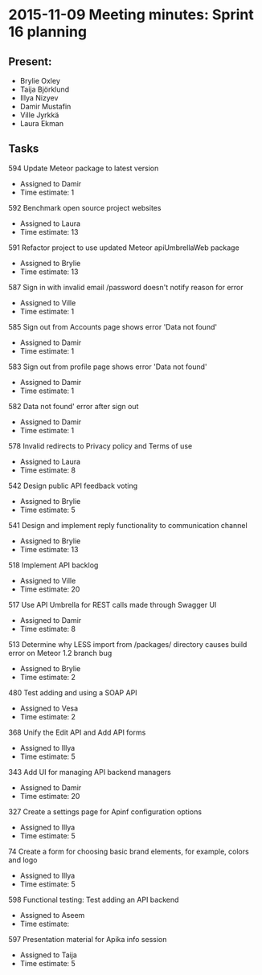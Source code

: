 # 2015-11-09 Meeting minutes: Sprint 16 planning

## Present:
* Brylie Oxley
* Taija Björklund
* Illya Nizyev
* Damir Mustafin
* Ville Jyrkkä
* Laura Ekman

## Tasks
594	Update Meteor package to latest version	
* Assigned to Damir
* Time estimate:  1

592	Benchmark open source project websites	
* Assigned to Laura
* Time estimate: 13

591	Refactor project to use updated Meteor apiUmbrellaWeb package	
* Assigned to Brylie
* Time estimate: 13

587	Sign in with invalid email /password doesn't notify reason for error	
* Assigned to Ville
* Time estimate: 1

585	Sign out from Accounts page shows error 'Data not found'	
* Assigned to Damir
* Time estimate: 1

583	Sign out from profile page shows error 'Data not found' 	
* Assigned to Damir
* Time estimate: 1

582	Data not found' error after sign out 
* Assigned to Damir
* Time estimate: 1

578	Invalid redirects to Privacy policy and Terms of use 
* Assigned to Laura
* Time estimate: 8

542	Design public API feedback voting	
* Assigned to Brylie
* Time estimate: 5

541	Design and implement reply functionality to communication channel	
* Assigned to Brylie
* Time estimate: 13

518	Implement API backlog
* Assigned to Ville
* Time estimate: 20

517	Use API Umbrella for REST calls made through Swagger UI
* Assigned to Damir
* Time estimate: 8

513	Determine why LESS import from /packages/ directory causes build error on Meteor 1.2 branch bug
* Assigned to Brylie
* Time estimate: 2

480	Test adding and using a SOAP API
* Assigned to Vesa
* Time estimate: 2

368	Unify the Edit API and Add API forms 
* Assigned to Illya
* Time estimate: 5

343	Add UI for managing API backend managers 
* Assigned to Damir
* Time estimate: 20

327	Create a settings page for Apinf configuration options	
* Assigned to Illya
* Time estimate: 5

74	Create a form for choosing basic brand elements, for example, colors and logo	
* Assigned to Illya
* Time estimate: 5

598	Functional testing: Test adding an API backend	
* Assigned to Aseem
* Time estimate: <To be added>

597	Presentation material for Apika info session	
* Assigned to Taija
* Time estimate: 5
